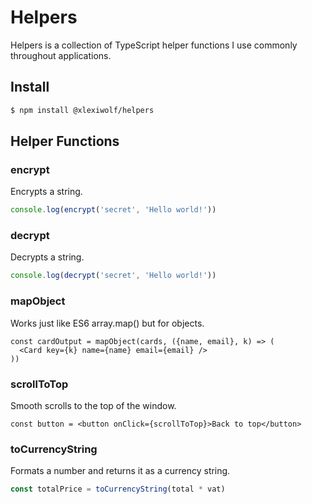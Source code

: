 # Helpers

Helpers is a collection of TypeScript helper functions I use commonly throughout applications.

## Install

```bash
$ npm install @xlexiwolf/helpers
```

## Helper Functions

### encrypt

Encrypts a string.

```ts
console.log(encrypt('secret', 'Hello world!'))
```

### decrypt

Decrypts a string.

```ts
console.log(decrypt('secret', 'Hello world!'))
```

### mapObject

Works just like ES6 array.map() but for objects.

```tsx
const cardOutput = mapObject(cards, ({name, email}, k) => (
  <Card key={k} name={name} email={email} />
))
```

### scrollToTop

Smooth scrolls to the top of the window.

```tsx
const button = <button onClick={scrollToTop}>Back to top</button>
```

### toCurrencyString

Formats a number and returns it as a currency string.

```ts
const totalPrice = toCurrencyString(total * vat)
```
